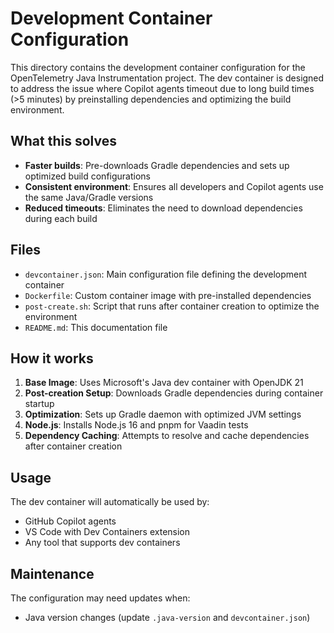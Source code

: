 # Development Container Configuration

This directory contains the development container configuration for the OpenTelemetry Java Instrumentation project. The dev container is designed to address the issue where Copilot agents timeout due to long build times (>5 minutes) by preinstalling dependencies and optimizing the build environment.

## What this solves

- **Faster builds**: Pre-downloads Gradle dependencies and sets up optimized build configurations
- **Consistent environment**: Ensures all developers and Copilot agents use the same Java/Gradle versions
- **Reduced timeouts**: Eliminates the need to download dependencies during each build

## Files

- `devcontainer.json`: Main configuration file defining the development container
- `Dockerfile`: Custom container image with pre-installed dependencies
- `post-create.sh`: Script that runs after container creation to optimize the environment
- `README.md`: This documentation file

## How it works

1. **Base Image**: Uses Microsoft's Java dev container with OpenJDK 21
2. **Post-creation Setup**: Downloads Gradle dependencies during container startup
3. **Optimization**: Sets up Gradle daemon with optimized JVM settings
4. **Node.js**: Installs Node.js 16 and pnpm for Vaadin tests
5. **Dependency Caching**: Attempts to resolve and cache dependencies after container creation

## Usage

The dev container will automatically be used by:
- GitHub Copilot agents
- VS Code with Dev Containers extension
- Any tool that supports dev containers

## Maintenance

The configuration may need updates when:
- Java version changes (update `.java-version` and `devcontainer.json`)